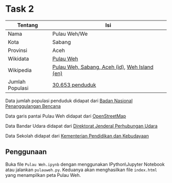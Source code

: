 # Task 2


Tentang | Isi
---|---
Nama | Pulau Weh/We
Kota | Sabang
Provinsi | Aceh
Wikidata | [Pulau Weh](https://www.wikidata.org/wiki/Q1048813)
Wikipedia | [Pulau Weh, Sabang, Aceh (id)](https://id.wikipedia.org/wiki/Pulau_Weh), [Weh Island (en)](https://en.wikipedia.org/wiki/Weh_Island)
Jumlah Populasi | [30.653 penduduk](http://dibi.bnpb.go.id/DesInventar/data_profil_wilayah.jsp)
          
Data jumlah populasi penduduk didapat dari [Badan Nasional Penanggulangan Bencana](http://dibi.bnpb.go.id/DesInventar/data_profil_wilayah.jsp)

Data garis pantai Pulau Weh didapat dari [OpenStreetMap](http://www.openstreetmap.org/way/26952726)

Data Bandar Udara didapat dari [Direktorat Jenderal Perhubungan Udara](http://hubud.dephub.go.id/?id/bandara/detail/63)

Data Sekolah didapat dari [Kementerian Pendidikan dan Kebudayaan](http://referensi.data.kemdikbud.go.id/petasebaran.php)


## Penggunaan

Buka file `Pulau Weh.ipynb` dengan menggunakan IPython\Jupyter Notebook atau jalankan `pulauweh.py`. Keduanya akan menghasilkan file `index.html` yang menampilkan peta Pulau Weh.